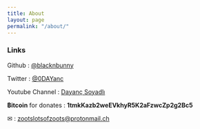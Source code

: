 ```yaml
---
title: About
layout: page
permalink: "/about/"
---
```


### Links
Github : [@blacknbunny](https://github.com/blacknbunny)

Twitter : [@0DAYanc](https://www.twitter.com/0DAYanc)

Youtube Channel : [Dayanç Soyadlı](https://www.youtube.com/channel/UCAW77-4MVX2AL7S40CLtO7A)

**฿itcoin** for donates : **1tmkKazb2weEVkhyR5K2aFzwcZp2g2Bc5**

✉ : zootslotsofzoots@protonmail.ch

